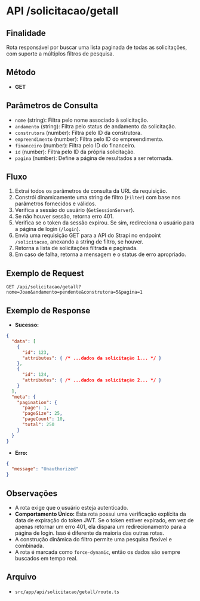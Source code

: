 # API /solicitacao/getall

## Finalidade
Rota responsável por buscar uma lista paginada de todas as solicitações, com suporte a múltiplos filtros de pesquisa.

## Método
- **GET**

## Parâmetros de Consulta
- `nome` (string): Filtra pelo nome associado à solicitação.
- `andamento` (string): Filtra pelo status de andamento da solicitação.
- `construtora` (number): Filtra pelo ID da construtora.
- `empreendimento` (number): Filtra pelo ID do empreendimento.
- `financeiro` (number): Filtra pelo ID do financeiro.
- `id` (number): Filtra pelo ID da própria solicitação.
- `pagina` (number): Define a página de resultados a ser retornada.

## Fluxo
1.  Extrai todos os parâmetros de consulta da URL da requisição.
2.  Constrói dinamicamente uma string de filtro (`Filter`) com base nos parâmetros fornecidos e válidos.
3.  Verifica a sessão do usuário (`GetSessionServer`).
4.  Se não houver sessão, retorna erro 401.
5.  Verifica se o token da sessão expirou. Se sim, redireciona o usuário para a página de login (`/login`).
6.  Envia uma requisição GET para a API do Strapi no endpoint `/solicitacao`, anexando a string de filtro, se houver.
7.  Retorna a lista de solicitações filtrada e paginada.
8.  Em caso de falha, retorna a mensagem e o status de erro apropriado.

## Exemplo de Request
```http
GET /api/solicitacao/getall?nome=Joao&andamento=pendente&construtora=5&pagina=1
```

## Exemplo de Response
- **Sucesso:**
```json
{
  "data": [
    {
      "id": 123,
      "attributes": { /* ...dados da solicitação 1... */ }
    },
    {
      "id": 124,
      "attributes": { /* ...dados da solicitação 2... */ }
    }
  ],
  "meta": {
    "pagination": {
      "page": 1,
      "pageSize": 25,
      "pageCount": 10,
      "total": 250
    }
  }
}
```
- **Erro:**
```json
{
  "message": "Unauthorized"
}
```

## Observações
- A rota exige que o usuário esteja autenticado.
- **Comportamento Único:** Esta rota possui uma verificação explícita da data de expiração do token JWT. Se o token estiver expirado, em vez de apenas retornar um erro 401, ela dispara um redirecionamento para a página de login. Isso é diferente da maioria das outras rotas.
- A construção dinâmica do filtro permite uma pesquisa flexível e combinada.
- A rota é marcada como `force-dynamic`, então os dados são sempre buscados em tempo real.

## Arquivo
- `src/app/api/solicitacao/getall/route.ts`
